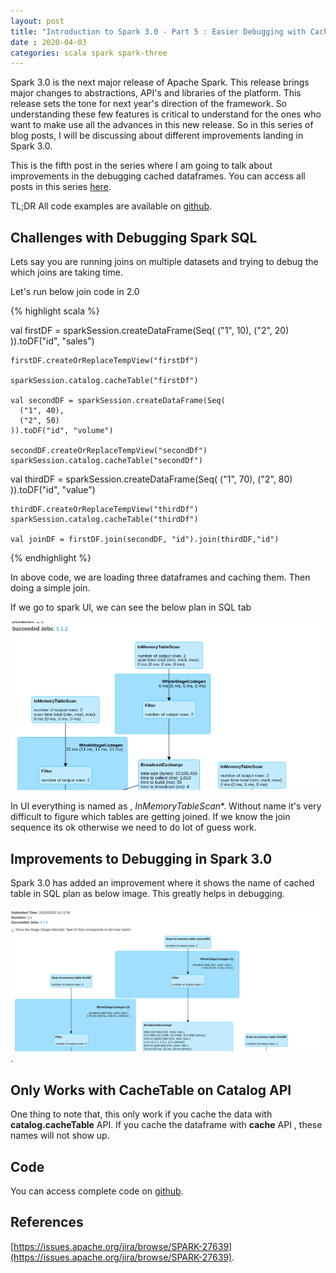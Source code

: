 ```yaml
---
layout: post
title: "Introduction to Spark 3.0 - Part 5 : Easier Debugging with Cache Data Frames"
date : 2020-04-03
categories: scala spark spark-three 
---
```

Spark 3.0 is the next major release of Apache Spark. This release brings major changes to abstractions, API's and libraries of the platform. This release sets the tone for next year's direction of the framework. So understanding these few features is critical to understand for the ones who want to make use all the advances in this new release. So in this series of blog posts, I will be discussing about different improvements landing in Spark 3.0.

This is the fifth post in the series where I am going to talk about improvements in the debugging cached dataframes. You can access all posts in this series [here](/categories/spark-three).

TL;DR All code examples are available on [github](https://github.com/phatak-dev/spark-3.0-examples).

## Challenges with Debugging Spark SQL

Lets say you are running joins on multiple datasets and trying to debug the which joins are taking time. 

Let's run below join code in 2.0

{% highlight scala %}

 val firstDF = sparkSession.createDataFrame(Seq(
      ("1", 10),
      ("2", 20)
    )).toDF("id", "sales")

    firstDF.createOrReplaceTempView("firstDf")

    sparkSession.catalog.cacheTable("firstDf")

    val secondDF = sparkSession.createDataFrame(Seq(
      ("1", 40),
      ("2", 50)
    )).toDF("id", "volume")

    secondDF.createOrReplaceTempView("secondDf")
    sparkSession.catalog.cacheTable("secondDf")

 val thirdDF = sparkSession.createDataFrame(Seq(
      ("1", 70),
      ("2", 80)
    )).toDF("id", "value")

    thirdDF.createOrReplaceTempView("thirdDf")
    sparkSession.catalog.cacheTable("thirdDf")

    val joinDF = firstDF.join(secondDF, "id").join(thirdDF,"id")

{% endhighlight %}

In above code, we are loading three dataframes and caching them. Then doing a simple join.

If we go to spark UI, we can see the below plan in SQL tab

![without name](/images/inmemoryscan/withoutname.png)

In UI everything is named as , *InMemoryTableScan**. Without name it's very difficult to figure which tables are getting joined. If we know the join sequence its ok otherwise we need to do lot of guess work.


## Improvements to Debugging in Spark 3.0

Spark 3.0 has added an improvement where it shows the name of cached table in SQL plan as below image. This greatly helps in debugging.

![with name](/images/inmemoryscan/withname.png).


## Only Works with CacheTable on Catalog API

One thing to note that, this only work if you cache the data with **catalog.cacheTable** API. If you cache the dataframe with **cache** API , these names will not show up.

## Code

You can access complete code on [github](https://github.com/phatak-dev/spark-3.0-examples/blob/master/src/main/scala/com/madhukaraphatak/spark/sql/InMemoryTableScanExample.scala).

## References

[https://issues.apache.org/jira/browse/SPARK-27639](https://issues.apache.org/jira/browse/SPARK-27639).

